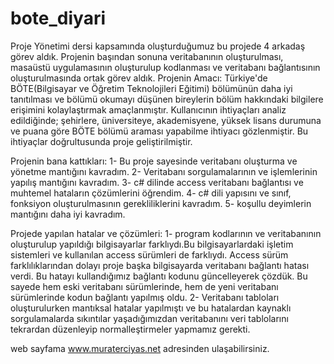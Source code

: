 # bote_diyari
 Proje Yönetimi dersi kapsamında oluşturduğumuz bu projede 4 arkadaş görev aldık. Projenin başından sonuna veritabanının oluşturulması, masaüstü uygulamasının oluşturulup kodlanması ve veritabanı bağlantısının oluşturulmasında ortak görev aldık. 
 Projenin Amacı: Türkiye'de BÖTE(Bilgisayar ve Öğretim Teknolojileri Eğitimi) bölümünün daha iyi tanıtılması ve bölümü okumayı düşünen bireylerin bölüm hakkındaki bilgilere erişimini kolaylaştırmak amaçlanmıştır.
 Kullanıcının ihtiyaçları analiz edildiğinde; şehirlere, üniversiteye, akademisyene, yüksek lisans durumuna ve puana göre BÖTE bölümü araması yapabilme ihtiyacı gözlenmiştir. Bu ihtiyaçlar doğrultusunda proje geliştirilmiştir.
 
 Projenin bana kattıkları:
 1- Bu proje sayesinde veritabanı oluşturma ve yönetme mantığını kavradım.
 2- Veritabanı sorgulamalarının ve işlemlerinin yapılış mantığını kavradım.
 3- c# dilinde access veritabanı bağlantısı ve muhtemel hataların çözümlerini öğrendim.
 4- c# dili yapısını ve sınıf, fonksiyon oluşturulmasının gerekliliklerini kavradım.
 5- koşullu deyimlerin mantığını daha iyi kavradım.
 
 Projede yapılan hatalar ve çözümleri:
 1- program kodlarının ve veritabanının oluşturulup yapıldığı bilgisayarlar farklıydı.Bu bilgisayarlardaki işletim sistemleri ve kullanılan access sürümleri de farklıydı. Access sürüm farklılıklarından dolayı proje başka bilgisayarda veritabanı bağlantı hatası verdi. Bu hatayı kullandığımız bağlantı kodunu güncelleyerek çözdük. Bu sayede hem eski veritabanı sürümlerinde, hem de yeni veritabanı sürümlerinde kodun bağlantı yapılmış oldu.
 2- Veritabanı tabloları oluşturulurken mantıksal hatalar yapılmıştı ve bu hatalardan kaynaklı sorgulamalarda sıkıntılar yaşadığımızdan veritabanını veri tablolarını tekrardan düzenleyip normalleştirmeler yapmamız gerekti.
 
 web sayfama www.muraterciyas.net adresinden ulaşabilirsiniz.
